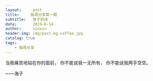 ```yaml
---
layout:     post
title:     每周分享第一期
subtitle:   孩子的诗
date:       2019-6-14
author:     xinxin
header-img: img/post-bg-coffee.jpg
catalog: true
tags:
    - 每周分享
--- 
```




当我痛苦地站在你的面前，
你不能说我一无所有，
你不能说我两手空空。

——海子